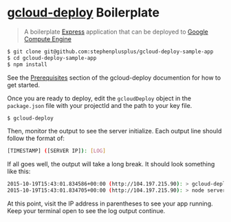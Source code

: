 # [gcloud-deploy](http://gitnpm.com/gcloud-deploy) Boilerplate
> A boilerplate [Express](http://gitnpm.com/express) application that can be deployed to [Google Compute Engine](https://cloud.google.com/compute/docs)

```bash
$ git clone git@github.com:stephenplusplus/gcloud-deploy-sample-app
$ cd gcloud-deploy-sample-app
$ npm install
```

See the [Prerequisites](https://github.com/stephenplusplus/gcloud-deploy#prerequisites) section of the gcloud-deploy documention for how to get started.

Once you are ready to deploy, edit the `gcloudDeploy` object in the `package.json` file with your projectId and the path to your key file.

```bash
$ gcloud-deploy
```

Then, monitor the output to see the server initialize. Each output line should follow the format of:

```bash
[TIMESTAMP] ([SERVER IP]): [LOG]
```

If all goes well, the output will take a long break. It should look something like this:

```bash
2015-10-19T15:43:01.834586+00:00 (http://104.197.215.90): > gcloud-deploy-sample-app@0.0.0 start /opt/app
2015-10-19T15:43:01.834705+00:00 (http://104.197.215.90): > node server.js
```

At this point, visit the IP address in parentheses to see your app running. Keep your terminal open to see the log output continue.
